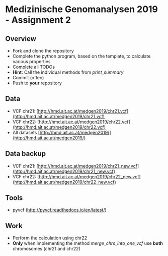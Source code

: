 # Medizinische Genomanalysen 2019 - Assignment 2

## Overview
* Fork and clone the repository
* Complete the python program, based on the template, to calculate various properties
* Complete all TODOs
* **Hint**: Call the individual methods from *print_summary*
* Commit (often)
* Push to **your** repository

## Data
* VCF chr21: [http://hmd.ait.ac.at/medgen2019/chr21.vcf](http://hmd.ait.ac.at/medgen2019/chr21.vcf)
* VCF chr22: [http://hmd.ait.ac.at/medgen2019/chr22.vcf](http://hmd.ait.ac.at/medgen2019/chr22.vcf)
* All datasets [http://hmd.ait.ac.at/medgen2019/](http://hmd.ait.ac.at/medgen2019/)

## Data backup
* VCF chr21: [http://hmd.ait.ac.at/medgen2019/chr21_new.vcf](http://hmd.ait.ac.at/medgen2019/chr21_new.vcf)
* VCF chr22: [http://hmd.ait.ac.at/medgen2019/chr22_new.vcf](http://hmd.ait.ac.at/medgen2019/chr22_new.vcf)

## Tools
* pyvcf (http://pyvcf.readthedocs.io/en/latest/)

## Work
* Perform the calculation using chr22
* **Only** when implementing the method *merge_chrs_into_one_vcf* use **both** chromosomes (chr21 and chr22) 





